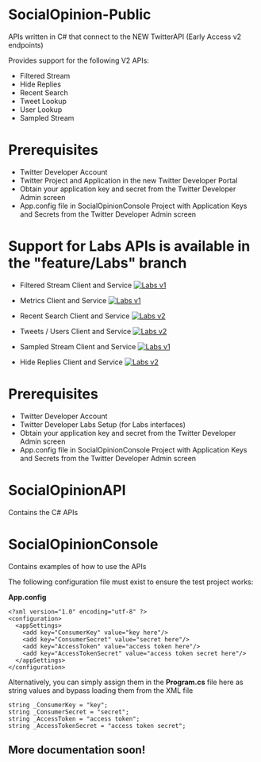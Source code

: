 # SocialOpinion-Public
APIs written in C# that connect to the NEW TwitterAPI (Early Access v2 endpoints)

Provides support for the following V2 APIs:

 * Filtered Stream
 * Hide Replies
 * Recent Search
 * Tweet Lookup
 * User Lookup
 * Sampled Stream
 
 # Prerequisites
* Twitter Developer Account
* Twitter Project and Application in the new Twitter Developer Portal
* Obtain your application key and secret from the Twitter Developer Admin screen
* App.config file in SocialOpinionConsole Project with Application Keys and Secrets from the Twitter Developer Admin screen

# Support for Labs APIs is available in the "feature/Labs" branch

* Filtered Stream Client and Service
[![Labs v1](https://img.shields.io/static/v1?label=Twitter%20API&message=Developer%20Labs%20v1&color=794BC4&style=flat&logo=Twitter)](https://developer.twitter.com/en/docs/labs/overview/versioning)  

* Metrics Client and Service
[![Labs v1](https://img.shields.io/static/v1?label=Twitter%20API&message=Developer%20Labs%20v1&color=794BC4&style=flat&logo=Twitter)](https://developer.twitter.com/en/docs/labs/overview/versioning)  

* Recent Search Client and Service
[![Labs v2](https://img.shields.io/static/v1?label=Twitter%20API&message=Developer%20Labs%20v2&color=794BC4&style=flat&logo=Twitter)](https://developer.twitter.com/en/docs/labs/overview/versioning)  

* Tweets / Users Client and Service
[![Labs v2](https://img.shields.io/static/v1?label=Twitter%20API&message=Developer%20Labs%20v2&color=794BC4&style=flat&logo=Twitter)](https://developer.twitter.com/en/docs/labs/overview/versioning)  

* Sampled Stream Client and Service
[![Labs v1](https://img.shields.io/static/v1?label=Twitter%20API&message=Developer%20Labs%20v1&color=794BC4&style=flat&logo=Twitter)](https://developer.twitter.com/en/docs/labs/overview/versioning)

* Hide Replies Client and Service
[![Labs v2](https://img.shields.io/static/v1?label=Twitter%20API&message=Developer%20Labs%20v2&color=794BC4&style=flat&logo=Twitter)](https://developer.twitter.com/en/docs/labs/overview/versioning)  

# Prerequisites
* Twitter Developer Account
* Twitter Developer Labs Setup (for Labs interfaces)
* Obtain your application key and secret from the Twitter Developer Admin screen
* App.config file in SocialOpinionConsole Project with Application Keys and Secrets from the Twitter Developer Admin screen

# SocialOpinionAPI
Contains the C# APIs

# SocialOpinionConsole
Contains examples of how to use the APIs

The following configuration file must exist to ensure the test project works:

**App.config**
```
<?xml version="1.0" encoding="utf-8" ?>
<configuration>
  <appSettings>
    <add key="ConsumerKey" value="key here"/>
    <add key="ConsumerSecret" value="secret here"/>
    <add key="AccessToken" value="access token here"/>
    <add key="AccessTokenSecret" value="access token secret here"/>
  </appSettings>  
</configuration>
```
Alternatively, you can simply assign them in the **Program.cs** file here as string values and bypass loading them from the XML file
```
string _ConsumerKey = "key";
string _ConsumerSecret = "secret";
string _AccessToken = "access token";
string _AccessTokenSecret = "access token secret";
```
## More documentation soon!

